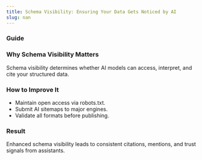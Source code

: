 ```yaml
---
title: Schema Visibility: Ensuring Your Data Gets Noticed by AI
slug: nan
---
```


### Guide
### Why Schema Visibility Matters
Schema visibility determines whether AI models can access, interpret, and cite your structured data.

### How to Improve It
- Maintain open access via robots.txt.
- Submit AI sitemaps to major engines.
- Validate all formats before publishing.

### Result
Enhanced schema visibility leads to consistent citations, mentions, and trust signals from assistants.